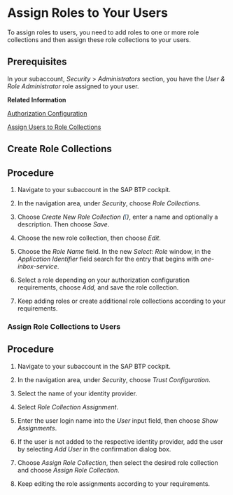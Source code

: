 <!-- loio7e081d89c4fa4926b3b0fe20a62c9fc6 -->

<link rel="stylesheet" type="text/css" href="../css/sap-icons.css"/>

# Assign Roles to Your Users

To assign roles to users, you need to add roles to one or more role collections and then assign these role collections to your users.



<a name="loio7e081d89c4fa4926b3b0fe20a62c9fc6__prereq_ljr_cng_cfb"/>

## Prerequisites

In your subaccount, *Security* \> *Administrators* section, you have the *User & Role Administrator* role assigned to your user.

**Related Information**  


[Authorization Configuration](authorization-configuration-75e4130.md "Assign roles to specific users using the SAP Task Center instance.")

[Assign Users to Role Collections](https://help.sap.com/products/BTP/65de2977205c403bbc107264b8eccf4b/c5766765bda74ad59fe656977c8fa4d6.html?version=Cloud)

 <a name="loio4e4af2f3c4d8479b93b111587a6a17b1"/>

<!-- loio4e4af2f3c4d8479b93b111587a6a17b1 -->

## Create Role Collections



## Procedure

1.  Navigate to your subaccount in the SAP BTP cockpit.

2.  In the navigation area, under *Security*, choose *Role Collections*.

3.  Choose *Create New Role Collection \(*<span style="color:#346187;"><span class="SAP-icons"></span></span>*\)*, enter a name and optionally a description. Then choose *Save*.

4.  Choose the new role collection, then choose *Edit*.

5.  Choose the *Role Name* field. In the new *Select: Role* window, in the *Application Identifier* field search for the entry that begins with *one-inbox-service*.

6.  Select a role depending on your authorization configuration requirements, choose *Add*, and save the role collection.

7.  Keep adding roles or create additional role collections according to your requirements.


 <a name="loio80d42d82cef047dc8ff3841f398edb36"/>

<!-- loio80d42d82cef047dc8ff3841f398edb36 -->

### Assign Role Collections to Users



## Procedure

1.  Navigate to your subaccount in the SAP BTP cockpit.

2.  In the navigation area, under *Security*, choose *Trust Configuration*.

3.  Select the name of your identity provider.

4.  Select *Role Collection Assignment*.

5.  Enter the user login name into the *User* input field, then choose *Show Assignments*.

6.  If the user is not added to the respective identity provider, add the user by selecting *Add User* in the confirmation dialog box.

7.  Choose *Assign Role Collection*, then select the desired role collection and choose *Assign Role Collection*.

8.  Keep editing the role assignments according to your requirements.


